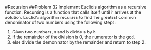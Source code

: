                                                                                                                                                                                                                                                                                                                                                                                                                                                                                #Recursion
##Problem 32
Implement Euclid's algorithm as a recursive function.
Recursing is a function that calls itself until it arrives at the solution. Euclid's algorithm recurses to find the greatest common denominator of two numbers using the following steps:
1. Given two numbers, a and b divide a by b
2. If the remainder of the division is 0, the numerator is the gcd.
3. else divide the demoninator by the remainder and return to step 2.
